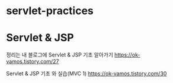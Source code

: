 # servlet-practices
# Servlet & JSP

정리는 내 블로그에 
Servlet & JSP 기초 알아가기 https://ok-vamos.tistory.com/27

Servlet & JSP 기초 와 실습(MVC 1) https://ok-vamos.tistory.com/30
